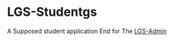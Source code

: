 # LGS-Studentgs

A Supposed student application End for The [LGS-Admin](https://github.com/MeNsaaH/LGS-Admin)
